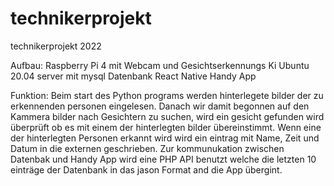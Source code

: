# technikerprojekt
technikerprojekt 2022


Aufbau:
Raspberry Pi 4 mit Webcam und Gesichtserkennungs Ki
Ubuntu 20.04 server mit mysql Datenbank
React Native Handy App


Funktion:
Beim start des Python programs werden hinterlegete bilder der zu erkennenden personen eingelesen.
Danach wir damit begonnen auf den Kammera bilder nach Gesichtern zu suchen,
wird ein gesicht gefunden wird überprüft ob es mit einem der hinterlegten bilder übereinstimmt.
Wenn eine der hinterlegten Personen erkannt wird wird ein eintrag mit Name, Zeit und Datum in die externen geschrieben.
Zur kommunukation zwischen Datenbak und Handy App wird eine PHP API benutzt welche die letzten 10 einträge der Datenbank 
in das jason Format and die App übergint.
